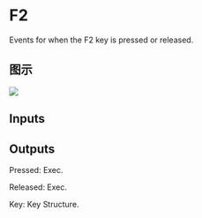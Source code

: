 # F2

Events for when the F2 key is pressed or released.

## 图示

![]($-20221218-19254066.png)

## Inputs

## Outputs

Pressed: Exec.

Released: Exec.

Key: Key Structure.


